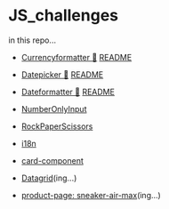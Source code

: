 # JS_challenges

in this repo...

- [Currencyformatter 🔗](https://itso-wavy.github.io/JS-challenges/Currencyformatter/index.html)
  [README](https://github.com/itso-wavy/JS-challenges/tree/main/Currencyformatter)

- [Datepicker 🔗](https://itso-wavy.github.io/JS-challenges/Datepicker/index.html)
  [README](https://github.com/itso-wavy/JS-challenges/tree/main/Datepicker)

- [Dateformatter 🔗](https://itso-wavy.github.io/JS-challenges/Dateformatter/index.html)
  [README](https://github.com/itso-wavy/JS-challenges/tree/main/Dateformatter)

- [NumberOnlyInput](https://itso-wavy.github.io/JS-challenges/NumberOnlyInput/index.html)

- [RockPaperScissors](https://itso-wavy.github.io/JS-challenges/RockPaperScissors/index.html)

- [i18n](https://itso-wavy.github.io/JS-challenges/i18n/index.html)

- [card-component](https://itso-wavy.github.io/JS-challenges/product-preview-card-component-main/index.html)

- [Datagrid](https://itso-wavy.github.io/JS-challenges/Datagrid/index.html)(ing...)

- [product-page: sneaker-air-max](https://itso-wavy.github.io/JS-challenges/ProductCard-sneaker-air-max/index.html)(ing...)
